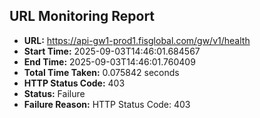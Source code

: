 ## URL Monitoring Report

- **URL:** https://api-gw1-prod1.fisglobal.com/gw/v1/health
- **Start Time:** 2025-09-03T14:46:01.684567
- **End Time:** 2025-09-03T14:46:01.760409
- **Total Time Taken:** 0.075842 seconds
- **HTTP Status Code:** 403
- **Status:** Failure
- **Failure Reason:** HTTP Status Code: 403
